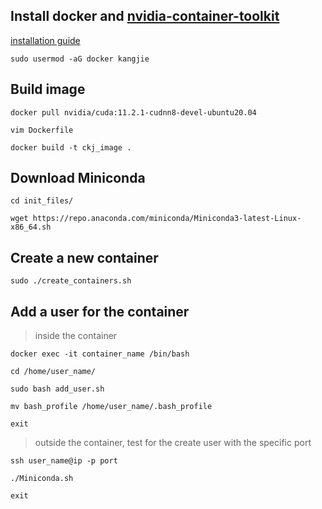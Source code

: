 ## Install docker and [nvidia-container-toolkit](https://github.com/NVIDIA/nvidia-container-toolkit)
[installation guide](https://docs.nvidia.com/datacenter/cloud-native/container-toolkit/install-guide.html#installation-guide)

`sudo usermod -aG docker kangjie`


## Build image
`docker pull nvidia/cuda:11.2.1-cudnn8-devel-ubuntu20.04`

`vim Dockerfile`

`docker build -t ckj_image .`

## Download Miniconda
`cd init_files/`

`wget https://repo.anaconda.com/miniconda/Miniconda3-latest-Linux-x86_64.sh`


## Create a new container
`sudo ./create_containers.sh`




## Add a user for the container
> inside the container

`docker exec -it container_name /bin/bash`

`cd /home/user_name/`

`sudo bash add_user.sh`

`mv bash_profile /home/user_name/.bash_profile`

`exit`


> outside the container, test for the create user with the specific port

`ssh user_name@ip -p port`

`./Miniconda.sh`

`exit`
